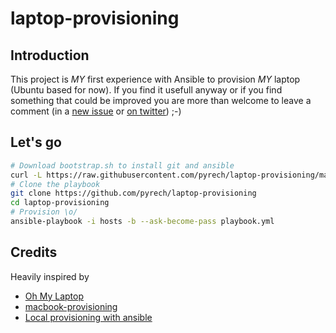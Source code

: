 # laptop-provisioning

## Introduction

This project is *MY* first experience with Ansible to provision *MY* laptop
(Ubuntu based for now).
If you find it usefull anyway or if you find something that could be improved
you are more than welcome to leave a comment (in a
[new issue](https://github.com/pyrech/laptop-provisioning/issues/new) or
[on twitter](https://twitter.com/pyrech)) ;-)

## Let's go

```bash
# Download bootstrap.sh to install git and ansible
curl -L https://raw.githubusercontent.com/pyrech/laptop-provisioning/master/bootstrap.sh | bash
# Clone the playbook
git clone https://github.com/pyrech/laptop-provisioning
cd laptop-provisioning
# Provision \o/
ansible-playbook -i hosts -b --ask-become-pass playbook.yml
```

## Credits

Heavily inspired by
- [Oh My Laptop](https://github.com/xiaohanyu/oh-my-laptop)
- [macbook-provisioning](https://github.com/craigmarvelley/macbook-provisioning)
- [Local provisioning with ansible](http://marvelley.com/blog/2014/04/11/local-provisioning-with-ansible/)
